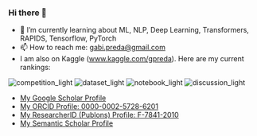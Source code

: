 ### Hi there 👋


- 🌱 I’m currently learning about ML, NLP, Deep Learning, Transformers, RAPIDS, Tensorflow, PyTorch
- 📫 How to reach me: gabi.preda@gmail.com
- I am also on Kaggle (www.kaggle.com/gpreda). Here are my current rankings:

![competition_light](https://road-to-kaggle-grandmaster.vercel.app/api/badges/gpreda/competition/light)
![dataset_light](https://road-to-kaggle-grandmaster.vercel.app/api/badges/gpreda/dataset/light)
![notebook_light](https://road-to-kaggle-grandmaster.vercel.app/api/badges/gpreda/notebook/light)
![discussion_light](https://road-to-kaggle-grandmaster.vercel.app/api/badges/gpreda/discussion/light)

- [My Google Scholar Profile](https://scholar.google.com/citations?hl=en&user=UYwKtTcAAAAJ)
- [My ORCID Profile: 0000-0002-5728-6201](https://orcid.org/0000-0002-5728-6201)
- [My ResearcherID (Publons) Profile: F-7841-2010](https://publons.com/researcher/2826240/gabriel-preda/)
- [My Semantic Scholar Profile](https://www.semanticscholar.org/author/G.-Preda/46327510)
